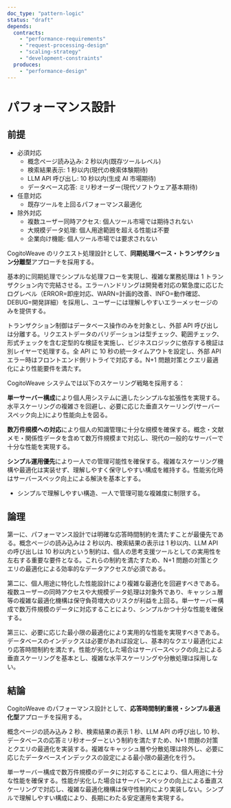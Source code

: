 ```yaml
---
doc_type: "pattern-logic"
status: "draft"
depends:
  contracts:
    - "performance-requirements"
    - "request-processing-design"
    - "scaling-strategy"
    - "development-constraints"
  produces:
    - "performance-design"
---
```


# パフォーマンス設計

## 前提

<!-- PREMISE_BEGIN: performance-requirements -->

- 必須対応
  - 概念ページ読み込み: 2 秒以内(既存ツールレベル)
  - 検索結果表示: 1 秒以内(現代の検索体験期待)
  - LLM API 呼び出し: 10 秒以内(生成 AI 市場期待)
  - データベース応答: ミリ秒オーダー(現代ソフトウェア基本期待)
- 任意対応
  - 既存ツールを上回るパフォーマンス最適化
- 除外対応
  - 複数ユーザー同時アクセス: 個人ツール市場では期待されない
  - 大規模データ処理: 個人用途範囲を超える性能は不要
  - 企業向け機能: 個人ツール市場では要求されない

<!-- PREMISE_END: performance-requirements -->

<!-- PREMISE_BEGIN: request-processing-design -->

CogitoWeave のリクエスト処理設計として、**同期処理ベース・トランザクション分離型**アプローチを採用する。

基本的に同期処理でシンプルな処理フローを実現し、複雑な業務処理は 1 トランザクション内で完結させる。エラーハンドリングは開発者対応の緊急度に応じたログレベル（ERROR=即座対応、WARN=計画的改善、INFO=動作確認、DEBUG=開発詳細）を採用し、ユーザーには理解しやすいエラーメッセージのみを提供する。

トランザクション制御はデータベース操作のみを対象とし、外部 API 呼び出しは分離する。リクエストデータのバリデーションは型チェック、範囲チェック、形式チェックを含む定型的な検証を実施し、ビジネスロジックに依存する検証は別レイヤーで処理する。全 API に 10 秒の統一タイムアウトを設定し、外部 API エラー時はフロントエンド側リトライで対応する。N+1 問題対策とクエリ最適化により性能要件を満たす。

<!-- PREMISE_END: request-processing-design -->

<!-- PREMISE_BEGIN: scaling-strategy -->

CogitoWeave システムでは以下のスケーリング戦略を採用する：

**単一サーバー構成**により個人用システムに適したシンプルな拡張性を実現する。水平スケーリングの複雑さを回避し、必要に応じた垂直スケーリング(サーバースペック向上)により性能向上を図る。

**数万件規模への対応**により個人の知識管理に十分な規模を確保する。概念・文献メモ・関係性データを含めて数万件規模まで対応し、現代の一般的なサーバーで十分な性能を実現する。

**シンプル運用優先**により一人での管理可能性を確保する。複雑なスケーリング機構や最適化は実装せず、理解しやすく保守しやすい構成を維持する。性能劣化時はサーバースペック向上による解決を基本とする。

<!-- PREMISE_END: scaling-strategy -->

<!-- PREMISE_BEGIN: development-constraints -->

- シンプルで理解しやすい構造、一人で管理可能な複雑度に制限する。

<!-- PREMISE_END: development-constraints -->

## 論理

第一に、パフォーマンス設計では明確な応答時間制約を満たすことが最優先である。概念ページの読み込みは 2 秒以内、検索結果の表示は 1 秒以内、LLM API の呼び出しは 10 秒以内という制約は、個人の思考支援ツールとしての実用性を左右する重要な要件となる。これらの制約を満たすため、N+1 問題の対策とクエリの最適化による効率的なデータアクセスが必須である。

第二に、個人用途に特化した性能設計により複雑な最適化を回避すべきである。複数ユーザーの同時アクセスや大規模データ処理は対象外であり、キャッシュ層等の複雑な最適化機構は保守負荷増大のリスクが利益を上回る。単一サーバー構成で数万件規模のデータに対応することにより、シンプルかつ十分な性能を確保する。

第三に、必要に応じた最小限の最適化により実用的な性能を実現すべきである。データベースのインデックスは必要があれば設定し、基本的なクエリ最適化により応答時間制約を満たす。性能が劣化した場合はサーバースペックの向上による垂直スケーリングを基本とし、複雑な水平スケーリングや分散処理は採用しない。

## 結論

<!-- GLOBAL_CONCLUSION_BEGIN: performance-design -->

CogitoWeave のパフォーマンス設計として、**応答時間制約重視・シンプル最適化型**アプローチを採用する。

概念ページの読み込み 2 秒、検索結果の表示 1 秒、LLM API の呼び出し 10 秒、データベースの応答ミリ秒オーダーという制約を満たすため、N+1 問題の対策とクエリの最適化を実装する。複雑なキャッシュ層や分散処理は除外し、必要に応じたデータベースインデックスの設定による最小限の最適化を行う。

単一サーバー構成で数万件規模のデータに対応することにより、個人用途に十分な性能を確保する。性能が劣化した場合はサーバースペックの向上による垂直スケーリングで対応し、複雑な最適化機構は保守性制約により実装しない。シンプルで理解しやすい構成により、長期にわたる安定運用を実現する。

<!-- GLOBAL_CONCLUSION_END: performance-design -->
